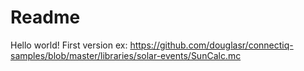 # Readme
Hello world!
First version
ex:
https://github.com/douglasr/connectiq-samples/blob/master/libraries/solar-events/SunCalc.mc